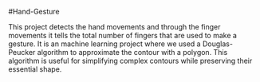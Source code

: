 #Hand-Gesture

This project detects the hand movements and through the finger movements it tells the total number of fingers that are used to make a gesture.
It is an machine learning project where we used a Douglas-Peucker algorithm to approximate the contour with a polygon. This algorithm is useful for simplifying complex contours while preserving their essential shape.

